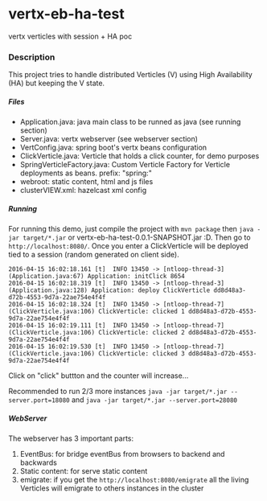 # vertx-eb-ha-test
vertx verticles with session + HA poc


### Description

This project tries to handle distributed Verticles (V) using High Availability (HA) but keeping the V state.


##### Files


*   Application.java: java main class to be runned as java (see running section)
*   Server.java: vertx webserver (see webserver section)
*	VertConfig.java: spring boot's vertx beans configuration
*	ClickVerticle.java: Verticle that holds a click counter, for demo purposes
*	SpringVerticleFactory.java: Custom Verticle Factory for Verticle deployments as beans. prefix: "spring:"
*	webroot: static content, html and js files 
*	clusterVIEW.xml: hazelcast xml config



##### Running

For running this demo, just compile the project with `mvn package` then `java -jar target/*.jar` or vertx-eb-ha-test-0.0.1-SNAPSHOT.jar :D. Then go to `http://localhost:8080/`. Once you enter a ClickVerticle will be deployed tied to a session (random generated on client side).

	2016-04-15 16:02:18.161 [t]  INFO 13450 -> [ntloop-thread-3] (Application.java:67) Application: initClick 8654
	2016-04-15 16:02:18.319 [t]  INFO 13450 -> [ntloop-thread-3] (Application.java:128) Application: deploy ClickVerticle dd8d48a3-d72b-4553-9d7a-22ae754e4f4f
	2016-04-15 16:02:18.324 [t]  INFO 13450 -> [ntloop-thread-7] (ClickVerticle.java:106) ClickVerticle: clicked 1 dd8d48a3-d72b-4553-9d7a-22ae754e4f4f 
	2016-04-15 16:02:19.111 [t]  INFO 13450 -> [ntloop-thread-7] (ClickVerticle.java:106) ClickVerticle: clicked 2 dd8d48a3-d72b-4553-9d7a-22ae754e4f4f 
	2016-04-15 16:02:19.530 [t]  INFO 13450 -> [ntloop-thread-7] (ClickVerticle.java:106) ClickVerticle: clicked 3 dd8d48a3-d72b-4553-9d7a-22ae754e4f4f 


Click on "click" buttton and the counter will increase...

Recommended to run 2/3 more instances `java -jar target/*.jar --server.port=18080` and `java -jar target/*.jar --server.port=28080`

 
##### WebServer

The webserver has 3 important parts:

1.  EventBus: for bridge eventBus from browsers to backend and backwards
2.  Static content: for serve static content
3.	emigrate: if you get the `http://localhost:8080/emigrate` all the living Verticles will emigrate to others instances in the cluster


##### 